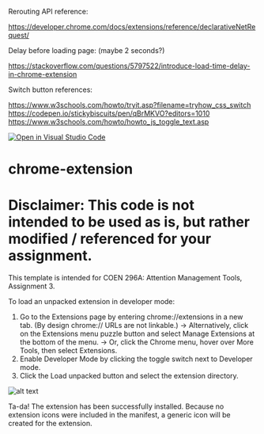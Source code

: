 Rerouting API reference:

https://developer.chrome.com/docs/extensions/reference/declarativeNetRequest/

Delay before loading page: (maybe 2 seconds?)

https://stackoverflow.com/questions/5797522/introduce-load-time-delay-in-chrome-extension

Switch button references:

https://www.w3schools.com/howto/tryit.asp?filename=tryhow_css_switch
https://codepen.io/stickybiscuits/pen/qBrMKVO?editors=1010
https://www.w3schools.com/howto/howto_js_toggle_text.asp

[![Open in Visual Studio Code](https://classroom.github.com/assets/open-in-vscode-718a45dd9cf7e7f842a935f5ebbe5719a5e09af4491e668f4dbf3b35d5cca122.svg)](https://classroom.github.com/online_ide?assignment_repo_id=11116067&assignment_repo_type=AssignmentRepo)

# chrome-extension

# Disclaimer: This code is not intended to be used as is, but rather modified / referenced for your assignment.

This template is intended for COEN 296A: Attention Management Tools, Assignment 3.

To load an unpacked extension in developer mode:

1. Go to the Extensions page by entering chrome://extensions in a new tab. (By design chrome:// URLs are not linkable.)
   -> Alternatively, click on the Extensions menu puzzle button and select Manage Extensions at the bottom of the menu.
   -> Or, click the Chrome menu, hover over More Tools, then select Extensions.
2. Enable Developer Mode by clicking the toggle switch next to Developer mode.
3. Click the Load unpacked button and select the extension directory.

![alt text](https://user-images.githubusercontent.com/36625317/233700422-adeff59a-a61c-4835-94ee-aba861cd6d9f.png)

Ta-da! The extension has been successfully installed. Because no extension icons were included in the manifest, a generic icon will be created for the extension.
